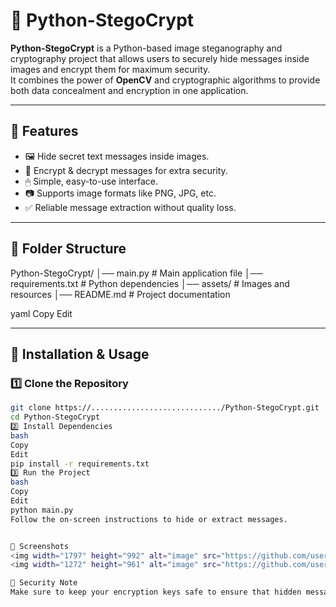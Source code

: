 # 🐍 Python-StegoCrypt

**Python-StegoCrypt** is a Python-based image steganography and cryptography project that allows users to securely hide messages inside images and encrypt them for maximum security.  
It combines the power of **OpenCV** and cryptographic algorithms to provide both data concealment and encryption in one application.

---

## 📌 Features
- 🖼 Hide secret text messages inside images.
- 🔐 Encrypt & decrypt messages for extra security.
- 🖱 Simple, easy-to-use interface.
- 📷 Supports image formats like PNG, JPG, etc.
- ✅ Reliable message extraction without quality loss.

---

## 📂 Folder Structure
Python-StegoCrypt/
│── main.py # Main application file
│── requirements.txt # Python dependencies
│── assets/ # Images and resources
│── README.md # Project documentation

yaml
Copy
Edit

---

## 🚀 Installation & Usage

### 1️⃣ Clone the Repository
```bash
git clone https://............................./Python-StegoCrypt.git
cd Python-StegoCrypt
2️⃣ Install Dependencies
bash
Copy
Edit
pip install -r requirements.txt
3️⃣ Run the Project
bash
Copy
Edit
python main.py
Follow the on-screen instructions to hide or extract messages.


📸 Screenshots
<img width="1797" height="992" alt="image" src="https://github.com/user-attachments/assets/d6f385fd-2839-4418-8b6b-dd8b500dec4c" />
<img width="1272" height="961" alt="image" src="https://github.com/user-attachments/assets/fd129f1c-fda2-4821-b5a1-71909b9ca537" />

🔐 Security Note
Make sure to keep your encryption keys safe to ensure that hidden messages remain private.



